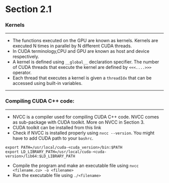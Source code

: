 # Section 2.1
### Kernels
------
- The functions executed on the GPU are known as kernels. Kernels are executed N times in parallel by N different CUDA threads.
- In CUDA terminology,CPU and GPU are known as host and device respectively.
- A kernel is defined using `__global__` declaration specifier. The number of CUDA threads that execute the kernel are defined by `<<<....>>>` operator.
- Each thread that executes a kernel is given a `threadIdx` that can be accessed using built-in variables.
------
### Compiling CUDA C++ code:
-------
- NVCC is a compiler used for compiling CUDA C++ code. NVCC comes as sub-package with CUDA toolkit. More on NVCC in Section 3. 
- CUDA toolkit can be installed from this link
- Check if NVCC is installed properly using `nvcc --version`. You might have to add CUDA path to your `bashrc`.
```
export PATH=/usr/local/cuda-<cuda_version>/bin:$PATH
export LD_LIBRARY_PATH=/usr/local/cuda-<cuda-version>/lib64:$LD_LIBRARY_PATH
```
- Compile the program and make an executable file using ` nvcc <filename.cu> -o <filename> ` 
- Run the executable file using `./<filename>`
